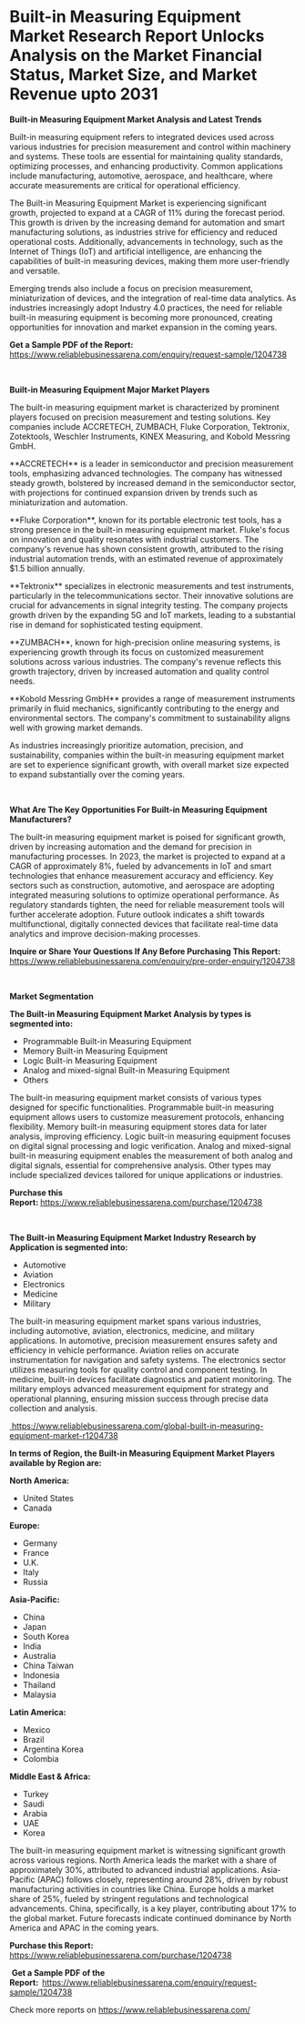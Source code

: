 <p><h1>Built-in Measuring Equipment Market Research Report Unlocks Analysis on the Market Financial Status, Market Size, and Market Revenue upto 2031</h1></p><p><strong>Built-in Measuring Equipment Market Analysis and Latest Trends</strong></p>
<p><p>Built-in measuring equipment refers to integrated devices used across various industries for precision measurement and control within machinery and systems. These tools are essential for maintaining quality standards, optimizing processes, and enhancing productivity. Common applications include manufacturing, automotive, aerospace, and healthcare, where accurate measurements are critical for operational efficiency.</p><p>The Built-in Measuring Equipment Market is experiencing significant growth, projected to expand at a CAGR of 11% during the forecast period. This growth is driven by the increasing demand for automation and smart manufacturing solutions, as industries strive for efficiency and reduced operational costs. Additionally, advancements in technology, such as the Internet of Things (IoT) and artificial intelligence, are enhancing the capabilities of built-in measuring devices, making them more user-friendly and versatile.</p><p>Emerging trends also include a focus on precision measurement, miniaturization of devices, and the integration of real-time data analytics. As industries increasingly adopt Industry 4.0 practices, the need for reliable built-in measuring equipment is becoming more pronounced, creating opportunities for innovation and market expansion in the coming years.</p></p>
<p><strong>Get a Sample PDF of the Report:&nbsp;</strong> <a href="https://www.reliablebusinessarena.com/enquiry/request-sample/1204738?utm_campaign=1891&utm_medium=2&utm_source=Github&utm_content=ia&utm_term=31122024&utm_id=built-in-measuring-equipment">https://www.reliablebusinessarena.com/enquiry/request-sample/1204738</a></p>
<p>&nbsp;</p>
<p><strong>Built-in Measuring Equipment Major Market Players</strong></p>
<p><p>The built-in measuring equipment market is characterized by prominent players focused on precision measurement and testing solutions. Key companies include ACCRETECH, ZUMBACH, Fluke Corporation, Tektronix, Zotektools, Weschler Instruments, KINEX Measuring, and Kobold Messring GmbH.</p><p>**ACCRETECH** is a leader in semiconductor and precision measurement tools, emphasizing advanced technologies. The company has witnessed steady growth, bolstered by increased demand in the semiconductor sector, with projections for continued expansion driven by trends such as miniaturization and automation.</p><p>**Fluke Corporation**, known for its portable electronic test tools, has a strong presence in the built-in measuring equipment market. Fluke's focus on innovation and quality resonates with industrial customers. The company's revenue has shown consistent growth, attributed to the rising industrial automation trends, with an estimated revenue of approximately $1.5 billion annually.</p><p>**Tektronix** specializes in electronic measurements and test instruments, particularly in the telecommunications sector. Their innovative solutions are crucial for advancements in signal integrity testing. The company projects growth driven by the expanding 5G and IoT markets, leading to a substantial rise in demand for sophisticated testing equipment.</p><p>**ZUMBACH**, known for high-precision online measuring systems, is experiencing growth through its focus on customized measurement solutions across various industries. The company's revenue reflects this growth trajectory, driven by increased automation and quality control needs.</p><p>**Kobold Messring GmbH** provides a range of measurement instruments primarily in fluid mechanics, significantly contributing to the energy and environmental sectors. The company's commitment to sustainability aligns well with growing market demands.</p><p>As industries increasingly prioritize automation, precision, and sustainability, companies within the built-in measuring equipment market are set to experience significant growth, with overall market size expected to expand substantially over the coming years.</p></p>
<p>&nbsp;</p>
<p><strong>What Are The Key Opportunities For Built-in Measuring Equipment Manufacturers?</strong></p>
<p><p>The built-in measuring equipment market is poised for significant growth, driven by increasing automation and the demand for precision in manufacturing processes. In 2023, the market is projected to expand at a CAGR of approximately 8%, fueled by advancements in IoT and smart technologies that enhance measurement accuracy and efficiency. Key sectors such as construction, automotive, and aerospace are adopting integrated measuring solutions to optimize operational performance. As regulatory standards tighten, the need for reliable measurement tools will further accelerate adoption. Future outlook indicates a shift towards multifunctional, digitally connected devices that facilitate real-time data analytics and improve decision-making processes.</p></p>
<p><strong>Inquire or Share Your Questions If Any Before Purchasing This Report:</strong> <a href="https://www.reliablebusinessarena.com/enquiry/pre-order-enquiry/1204738?utm_campaign=1891&utm_medium=2&utm_source=Github&utm_content=ia&utm_term=31122024&utm_id=built-in-measuring-equipment">https://www.reliablebusinessarena.com/enquiry/pre-order-enquiry/1204738</a></p>
<p>&nbsp;</p>
<p><strong>Market Segmentation</strong></p>
<p><strong>The Built-in Measuring Equipment Market Analysis by types is segmented into:</strong></p>
<p><ul><li>Programmable Built-in Measuring Equipment</li><li>Memory Built-in Measuring Equipment</li><li>Logic Built-in Measuring Equipment</li><li>Analog and mixed-signal Built-in Measuring Equipment</li><li>Others</li></ul></p>
<p><p>The built-in measuring equipment market consists of various types designed for specific functionalities. Programmable built-in measuring equipment allows users to customize measurement protocols, enhancing flexibility. Memory built-in measuring equipment stores data for later analysis, improving efficiency. Logic built-in measuring equipment focuses on digital signal processing and logic verification. Analog and mixed-signal built-in measuring equipment enables the measurement of both analog and digital signals, essential for comprehensive analysis. Other types may include specialized devices tailored for unique applications or industries.</p></p>
<p><strong>Purchase this Report:&nbsp;</strong><a href="https://www.reliablebusinessarena.com/purchase/1204738?utm_campaign=1891&utm_medium=2&utm_source=Github&utm_content=ia&utm_term=31122024&utm_id=built-in-measuring-equipment">https://www.reliablebusinessarena.com/purchase/1204738</a></p>
<p>&nbsp;</p>
<p><strong>The Built-in Measuring Equipment Market Industry Research by Application is segmented into:</strong></p>
<p><ul><li>Automotive</li><li>Aviation</li><li>Electronics</li><li>Medicine</li><li>Military</li></ul></p>
<p><p>The built-in measuring equipment market spans various industries, including automotive, aviation, electronics, medicine, and military applications. In automotive, precision measurement ensures safety and efficiency in vehicle performance. Aviation relies on accurate instrumentation for navigation and safety systems. The electronics sector utilizes measuring tools for quality control and component testing. In medicine, built-in devices facilitate diagnostics and patient monitoring. The military employs advanced measurement equipment for strategy and operational planning, ensuring mission success through precise data collection and analysis.</p></p>
<p><a href="https://www.reliablebusinessarena.com/global-built-in-measuring-equipment-market-r1204738?utm_campaign=1891&utm_medium=2&utm_source=Github&utm_content=ia&utm_term=31122024&utm_id=built-in-measuring-equipment">&nbsp;https://www.reliablebusinessarena.com/global-built-in-measuring-equipment-market-r1204738</a></p>
<p><strong>In terms of Region, the Built-in Measuring Equipment Market Players available by Region are:</strong></p>
<p>
    <p> <strong> North America: </strong>
        <ul>
            <li>United States</li>
            <li>Canada</li>
        </ul>
        </p> 
    <p> <strong> Europe: </strong>
        <ul>
            <li>Germany</li>
            <li>France</li>
            <li>U.K.</li>
            <li>Italy</li>
            <li>Russia</li>
        </ul>
        </p> 
    <p> <strong> Asia-Pacific: </strong>
        <ul>
            <li>China</li>
            <li>Japan</li>
            <li>South Korea</li>
            <li>India</li>
            <li>Australia</li>
            <li>China Taiwan</li>
            <li>Indonesia</li>
            <li>Thailand</li>
            <li>Malaysia</li>
        </ul>
        </p> 
    <p> <strong> Latin America: </strong>
        <ul>
            <li>Mexico</li>
            <li>Brazil</li>
            <li>Argentina Korea</li>
            <li>Colombia</li>
        </ul>
        </p> 
    <p> <strong> Middle East & Africa: </strong>
        <ul>
            <li>Turkey</li>
            <li>Saudi</li>
            <li>Arabia</li>
            <li>UAE</li>
            <li>Korea</li>
        </ul>
    </p>
    </p>
<p><p>The built-in measuring equipment market is witnessing significant growth across various regions. North America leads the market with a share of approximately 30%, attributed to advanced industrial applications. Asia-Pacific (APAC) follows closely, representing around 28%, driven by robust manufacturing activities in countries like China. Europe holds a market share of 25%, fueled by stringent regulations and technological advancements. China, specifically, is a key player, contributing about 17% to the global market. Future forecasts indicate continued dominance by North America and APAC in the coming years.</p></p>
<p><strong>Purchase this Report: </strong><a href="https://www.reliablebusinessarena.com/purchase/1204738?utm_campaign=1891&utm_medium=2&utm_source=Github&utm_content=ia&utm_term=31122024&utm_id=built-in-measuring-equipment">https://www.reliablebusinessarena.com/purchase/1204738</a></p>
<p>&nbsp;<strong>Get a Sample PDF of the Report:&nbsp;&nbsp;</strong><a href="https://www.reliablebusinessarena.com/enquiry/request-sample/1204738?utm_campaign=1891&utm_medium=2&utm_source=Github&utm_content=ia&utm_term=31122024&utm_id=built-in-measuring-equipment">https://www.reliablebusinessarena.com/enquiry/request-sample/1204738</a></p>
<p><strong></strong></p>
<p>Check more reports on <a href="https://www.reliablebusinessarena.com/?utm_campaign=1891&utm_medium=2&utm_source=Github&utm_content=ia&utm_term=31122024&utm_id=built-in-measuring-equipment">https://www.reliablebusinessarena.com/</a></p>